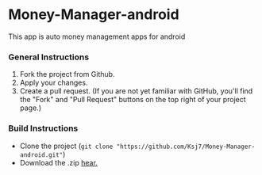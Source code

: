 # Money-Manager-android
This app is auto money management apps for android 

### General Instructions
1. Fork the project from Github.
2. Apply your changes.
3. Create a pull request. (If you are not yet familiar with GitHub, you'll find the "Fork" and "Pull Request" buttons on the top right of your project page.)

### Build Instructions
* Clone the project 
(`git clone "https://github.com/Ksj7/Money-Manager-android.git"`)
* Download the .zip [hear.](https://github.com/Ksj7/Money-Manager-android/archive/master.zip)

